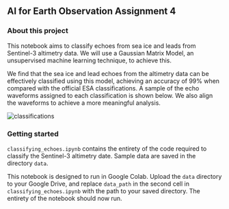 ## AI for Earth Observation Assignment 4

### About this project

This notebook aims to classify echoes from sea ice and leads from Sentinel-3 altimetry data. We will use a Gaussian Matrix Model, an unsupervised machine learning technique, to achieve this. 

We find that the sea ice and lead echoes from the altimetry data can be effectively classified using this model, achieving an accuracy of 99% when compared with the official ESA classifications. A sample of the echo waveforms assigned to each classification is shown below. We also align the waveforms to achieve a more meaningful analysis.

![classifications](./figs/classifications.jpg)

### Getting started

`classifying_echoes.ipynb` contains the entirety of the code required to classify the Sentinel-3 altimetry date. Sample data are saved in the directory `data`.

This notebook is designed to run in Google Colab. Upload the `data` directory to your Google Drive, and replace `data_path` in the second cell in `classifying_echoes.ipynb` with the path to your saved directory. The entirety of the notebook should now run.
